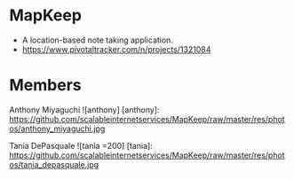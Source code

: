MapKeep
=======

* A location-based note taking application.
* https://www.pivotaltracker.com/n/projects/1321084

Members
=======
Anthony Miyaguchi
![anthony]
[anthony]: https://github.com/scalableinternetservices/MapKeep/raw/master/res/photos/anthony_miyaguchi.jpg

Tania DePasquale
![tania =200]
[tania]: https://github.com/scalableinternetservices/MapKeep/raw/master/res/photos/tania_depasquale.jpg